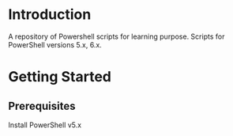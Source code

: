 # Introduction

A repository of Powershell scripts for learning purpose.
Scripts for PowerShell versions 5.x, 6.x.

# Getting Started

## Prerequisites

Install PowerShell v5.x
